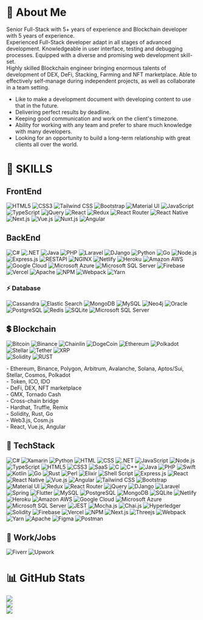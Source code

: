 # 💫 About Me
Senior Full-Stack with 5+ years of experience and Blockchain developer with 5 years of experience.<br>
Experienced Full-Stack developer adapt in all stages of advanced development. Knowledgeable in user interface, testing and debugging processes. Equipped with a diverse and promising web development skill-set.<br>
Highly skilled Blockchain engineer bringing enormous talents of development of DEX, DeFi, Stacking, Farming and NFT marketplace. Able to effectively self-manage during independent projects, as well as collaborate in a team setting.<br>
- Like to make a development document with developing content to use that in the future.
- Delivering perfect results by deadline.
- Keeping good communication and work on the client's timezone.
- Ability for working with any team and prefer to share much knowledge with many developers.
- Looking for an opportunity to build a long-term relationship with great clients all over the world.


# 🚀 SKILLS
<!--
## 💻 OS
<span>
  <img alt="Android" src="https://img.shields.io/badge/Android-3DDC84?style=for-the-badge&logo=android&logoColor=white" />
  <img alt="CENT OS" src="https://img.shields.io/badge/Cent%20OS-262577?style=for-the-badge&logo=CentOS&logoColor=white" />
  <img alt="Debian" src="https://img.shields.io/badge/Debian-A81D33?style=for-the-badge&logo=debian&logoColor=white" />
  <img alt="Fedora" src="https://img.shields.io/badge/Fedora-294172?style=for-the-badge&logo=fedora&logoColor=white" />
  <img alt="iOS" src="https://img.shields.io/badge/iOS-000000?style=for-the-badge&logo=ios&logoColor=white" />
  <img alt="Linux" src="https://img.shields.io/badge/Linux-FCC624?style=for-the-badge&logo=linux&logoColor=black" />
  <img alt="Mac OS" src="https://img.shields.io/badge/mac%20os-000000?style=for-the-badge&logo=apple&logoColor=white" />
  <img alt="Red Hat" src="https://img.shields.io/badge/Red%20Hat-EE0000?style=for-the-badge&logo=redhat&logoColor=white" />
  <img alt="SUSE" src="https://img.shields.io/badge/SUSE-0C322C?style=for-the-badge&logo=SUSE&logoColor=white" />
  <img alt="Ubuntu" src="https://img.shields.io/badge/Ubuntu-E95420?style=for-the-badge&logo=ubuntu&logoColor=white" />
  <img alt="Windows" src="https://img.shields.io/badge/Windows-0078D6?style=for-the-badge&logo=windows&logoColor=white" />
</span>
-->

## FrontEnd
<span>
  <img alt="HTML5" src="https://img.shields.io/badge/html5-%23E34F26.svg?style=for-the-badge&logo=html5&logoColor=white" />
  
  <img alt="CSS3" src="https://img.shields.io/badge/css3-%231572B6.svg?style=for-the-badge&logo=css3&logoColor=white" />
  <img alt="Tailwind CSS" src="https://img.shields.io/badge/Tailwind_CSS-38B2AC?style=for-the-badge&logo=tailwind-css&logoColor=white" />
  <img alt="Bootstrap" src="https://img.shields.io/badge/Bootstrap-563D7C?style=for-the-badge&logo=bootstrap&logoColor=white" />
  <img alt="Material UI" src="https://img.shields.io/badge/Material--UI-0081CB?style=for-the-badge&logo=material-ui&logoColor=white" />
  
  <img alt="JavaScript" src="https://img.shields.io/badge/javascript-%23323330.svg?style=for-the-badge&logo=javascript&logoColor=%23F7DF1E" />
  <img alt="TypeScript" src="https://img.shields.io/badge/TypeScript-007ACC?style=for-the-badge&logo=typescript&logoColor=white" />
    
  <img alt="jQuery" src="https://img.shields.io/badge/jQuery-0769AD?style=for-the-badge&logo=jquery&logoColor=white" />
  <img alt="React" src="https://img.shields.io/badge/React-20232A?style=for-the-badge&logo=react&logoColor=61DAFB" />
  <img alt="Redux" src="https://img.shields.io/badge/Redux-593D88?style=for-the-badge&logo=redux&logoColor=white" />
  <img alt="React Router" src="https://img.shields.io/badge/React_Router-CA4245?style=for-the-badge&logo=react-router&logoColor=white" />
  <img alt="React Native" src="https://img.shields.io/badge/React_Native-20232A?style=for-the-badge&logo=react&logoColor=61DAFB" />
  <img alt="Next.js" src="https://img.shields.io/badge/Next-black?style=for-the-badge&logo=next.js&logoColor=white" />
  <img alt="Vue.js" src="https://img.shields.io/badge/Vue.js-35495E?style=for-the-badge&logo=vue.js&logoColor=4FC08D" />
  <img alt="Nuxt.js" src="" />
  <img alt="Angular" src="https://img.shields.io/badge/Angular-DD0031?style=for-the-badge&logo=angular&logoColor=white" />
</span>

## BackEnd
<span>
  <img alt="C#" src="https://img.shields.io/badge/C%23-239120?style=for-the-badge&logo=c-sharp&logoColor=white" />
  <img alt=".NET" src="https://img.shields.io/badge/.NET-5C2D91?style=for-the-badge&logo=.net&logoColor=white" />
  <img alt="Java" src="https://img.shields.io/badge/Java-ED8B00?style=for-the-badge&logo=java&logoColor=white" />
  <img alt="PHP" src="https://img.shields.io/badge/PHP-777BB4?style=for-the-badge&logo=php&logoColor=white" />
  <img alt="Laravel" src="https://img.shields.io/badge/Laravel-FF2D20?style=for-the-badge&logo=laravel&logoColor=white" />
  <img alt="DJango" src="https://img.shields.io/badge/Django-092E20?style=for-the-badge&logo=django&logoColor=white" />
  <img alt="Python" src="https://img.shields.io/badge/Python-3776AB?style=for-the-badge&logo=python&logoColor=white" />
  <img alt="Go" src="https://img.shields.io/badge/go-%2300ADD8.svg?style=for-the-badge&logo=go&logoColor=white" />
  <img alt="Node.js" src="https://img.shields.io/badge/Node.js-43853D?style=for-the-badge&logo=node.js&logoColor=white" />
  
  <img alt="Express.js" src="https://img.shields.io/static/v1?style=for-the-badge&message=Express&color=000000&logo=Express&logoColor=FFFFFF&label=" />
  <img alt="RESTAPI" src="https://img.shields.io/static/v1?style=for-the-badge&message=REST+API&color=005571&logo=RESTAPI&logoColor=FFFFFF&label=" />
  
  <img alt="NGINX" src="https://img.shields.io/badge/nginx-%23009639.svg?style=for-the-badge&logo=nginx&logoColor=white" />  
  
  <img alt="Netlify" src="https://img.shields.io/badge/Netlify-00C7B7?style=for-the-badge&logo=netlify&logoColor=white" />
  <img alt="Heroku" src="https://img.shields.io/badge/Heroku-430098?style=for-the-badge&logo=heroku&logoColor=white" />
  <img alt="Amazon AWS" src="https://img.shields.io/badge/Amazon_AWS-232F3E?style=for-the-badge&logo=amazon-aws&logoColor=white" />
  <img alt="Google Cloud" src="https://img.shields.io/badge/Google_Cloud-4285F4?style=for-the-badge&logo=google-cloud&logoColor=white" />
  <img alt="Microsoft Azure" src="https://img.shields.io/badge/Microsoft_Azure-0089D6?style=for-the-badge&logo=microsoft-azure&logoColor=white" />
  <img alt="Microsoft SQL Server" src="https://img.shields.io/badge/Microsoft_SQL_Server-CC2927?style=for-the-badge&logo=microsoft-sql-server&logoColor=whit" />
  <img alt="Firebase" src="https://img.shields.io/badge/firebase-%23039BE5.svg?style=for-the-badge&logo=firebase" />
  <img alt="Vercel" src="https://img.shields.io/badge/vercel-%23000000.svg?style=for-the-badge&logo=vercel&logoColor=white" />
  <img alt="Apache" src="https://img.shields.io/badge/apache-%23D42029.svg?style=for-the-badge&logo=apache&logoColor=white" />
  
  <img alt="NPM" src="https://img.shields.io/badge/NPM-%23000000.svg?style=for-the-badge&logo=npm&logoColor=white" />
  <img alt="Webpack" src="https://img.shields.io/badge/webpack-%238DD6F9.svg?style=for-the-badge&logo=webpack&logoColor=black" />
  <img alt="Yarn" src="https://img.shields.io/badge/yarn-%232C8EBB.svg?style=for-the-badge&logo=yarn&logoColor=white" />
</span>

### ⚡ Database
<span>
  <img alt="Cassandra" src="https://img.shields.io/badge/Cassandra-1287B1?style=for-the-badge&logo=apache%20cassandra&logoColor=white" />
  <img alt="Elastic Search" src="https://img.shields.io/badge/Elastic_Search-005571?style=for-the-badge&logo=elasticsearch&logoColor=white" />
  <img alt="MongoDB" src="https://img.shields.io/badge/MongoDB-%234ea94b.svg?&style=for-the-badge&logo=mongodb&logoColor=white" />
  <img alt="MySQL" src="https://img.shields.io/static/v1?style=for-the-badge&message=MySQL&color=4053D6&logo=MySQL&logoColor=FFFFFF&label=" />
  <img alt="Neo4j" src="https://img.shields.io/badge/Neo4j-018bff?style=for-the-badge&logo=neo4j&logoColor=white" />
  <img alt="Oracle" src="https://img.shields.io/static/v1?style=for-the-badge&message=OracleDB&color=CC2927&logo=Oracle&logoColor=FFFFFF&label=" />
  <img alt="PostgreSQL" src="https://img.shields.io/badge/postgres-%23316192.svg?&style=for-the-badge&logo=postgresql&logoColor=white" />
  <img alt="Redis" src="https://img.shields.io/badge/redis-%23DD0031.svg?&style=for-the-badge&logo=redis&logoColor=white" />
  <img alt="SQLite" src="https://img.shields.io/badge/sqlite-%2307405e.svg?style=for-the-badge&logo=sqlite&logoColor=white" />
  <img alt="Microsoft SQL Server" src="https://img.shields.io/badge/Microsoft%20SQL%20Sever-CC2927?style=for-the-badge&logo=microsoft%20sql%20server&logoColor=white" />
</span>

## 💲 Blockchain
<p>
<span>
  <img alt="Bitcoin" src="https://img.shields.io/badge/Bitcoin-000000?style=for-the-badge&logo=bitcoin&logoColor=white" />
  <img alt="Binance" src="https://img.shields.io/badge/Binance-FCD535?style=for-the-badge&logo=binance&logoColor=white" />
  <img alt="Chainlin" src="https://img.shields.io/badge/chainlink-375BD2?style=for-the-badge&logo=chainlink&logoColor=white" />
  <img alt="DogeCoin" src="https://img.shields.io/badge/dogecoin-C2A633?style=for-the-badge&logo=dogecoin&logoColor=white" />
  <img alt="Ethereum" src="https://img.shields.io/badge/Ethereum-3C3C3D?style=for-the-badge&logo=Ethereum&logoColor=white" />
  <img alt="Polkadot" src="https://img.shields.io/badge/polkadot-E6007A?style=for-the-badge&logo=polkadot&logoColor=000" />
  <img alt="Stellar" src="https://img.shields.io/badge/Stellar-090020?style=for-the-badge&logo=stellar&logoColor=white" />
  <img alt="Tether" src="https://img.shields.io/badge/tether-168363?style=for-the-badge&logo=tether&logoColor=white" />
  <img alt="XRP" src="https://img.shields.io/badge/Xrp-black?style=for-the-badge&logo=xrp&logoColor=white" />
  <br/>
  <img alt="Solidity" src="https://img.shields.io/badge/Solidity-%23363636.svg?style=for-the-badge&logo=solidity&logoColor=white" />
  <img alt="RUST" src="https://img.shields.io/badge/Rust-000000?style=for-the-badge&logo=rust&logoColor=white" />
</span>
</p>
</span>
- Ethereum, Binance, Polygon, Arbitrum, Avalanche, Solana, Aptos/Sui, Stellar, Cosmos, Polkadot <br/>
- Token, ICO, IDO <br/>
- DeFi, DEX, NFT marketplace <br/>
- GMX, Tornado Cash <br/>
- Cross-chain bridge <br/>
- Hardhat, Truffle, Remix <br/>
- Solidity, Rust, Go <br/>
- Web3.js, Cosm.js <br/>
- React, Vue.js, Angular <br/>
</span>

## 🚀 TechStack
![C#](https://img.shields.io/badge/C%23-239120?style=for-the-badge&logo=c-sharp&logoColor=white)
![Xamarin](https://img.shields.io/badge/Xamarin-3498DB?style=for-the-badge&logo=xamarin&logoColor=white)
![Python](https://img.shields.io/badge/Python-3776AB?style=for-the-badge&logo=python&logoColor=white)
![HTML](https://img.shields.io/badge/HTML-239120?style=for-the-badge&logo=html5&logoColor=white)
![CSS](https://img.shields.io/badge/CSS-239120?&style=for-the-badge&logo=css3&logoColor=white)
![.NET](https://img.shields.io/badge/.NET-5C2D91?style=for-the-badge&logo=.net&logoColor=white)
![JavaScript](https://img.shields.io/badge/javascript-%23323330.svg?style=for-the-badge&logo=javascript&logoColor=%23F7DF1E)
![Node.js](https://img.shields.io/badge/Node.js-43853D?style=for-the-badge&logo=node.js&logoColor=white)
![TypeScript](https://img.shields.io/badge/TypeScript-007ACC?style=for-the-badge&logo=typescript&logoColor=white)
![HTML5](https://img.shields.io/badge/HTML5-E34F26?style=for-the-badge&logo=html5&logoColor=white)
![CSS3](https://img.shields.io/badge/CSS-239120?&style=for-the-badge&logo=css3&logoColor=white)
![SaaS](https://img.shields.io/badge/Sass-CC6699?style=for-the-badge&logo=sass&logoColor=white)
![C](https://img.shields.io/badge/c-%2300599C.svg?style=for-the-badge&logo=c&logoColor=white)
![C++](https://img.shields.io/badge/C%2B%2B-00599C?style=for-the-badge&logo=c%2B%2B&logoColor=white)
![Java](https://img.shields.io/badge/Java-ED8B00?style=for-the-badge&logo=openjdk&logoColor=white)
![PHP](https://img.shields.io/badge/PHP-777BB4?style=for-the-badge&logo=php&logoColor=white)
![Swift](https://img.shields.io/badge/Swift-FA7343?style=for-the-badge&logo=swift&logoColor=white)
![Kotlin](https://img.shields.io/badge/Kotlin-0095D5?&style=for-the-badge&logo=kotlin&logoColor=white)
![Go](https://img.shields.io/badge/go-%2300ADD8.svg?style=for-the-badge&logo=go&logoColor=white)
![Rust](https://img.shields.io/badge/Rust-000000?style=for-the-badge&logo=rust&logoColor=white)
![Perl](https://img.shields.io/badge/Perl-39457E?style=for-the-badge&logo=perl&logoColor=white)
![Elixir](https://img.shields.io/badge/Elixir-4B275F?style=for-the-badge&logo=elixir&logoColor=white)
![Shell Script](https://img.shields.io/badge/Shell_Script-121011?style=for-the-badge&logo=gnu-bash&logoColor=white)
![Express.js](https://img.shields.io/badge/Express.js-404D59?style=for-the-badge)
![React](https://img.shields.io/badge/React-20232A?style=for-the-badge&logo=react&logoColor=61DAFB)
![React Native](https://img.shields.io/badge/React_Native-20232A?style=for-the-badge&logo=react&logoColor=61DAFB)
![Vue.js](https://img.shields.io/badge/Vue.js-35495E?style=for-the-badge&logo=vue.js&logoColor=4FC08D)
![Angular](https://img.shields.io/badge/Angular-DD0031?style=for-the-badge&logo=angular&logoColor=white)
![Tailwind CSS](https://img.shields.io/badge/Tailwind_CSS-38B2AC?style=for-the-badge&logo=tailwind-css&logoColor=white)
![Bootstrap](https://img.shields.io/badge/Bootstrap-563D7C?style=for-the-badge&logo=bootstrap&logoColor=white)
![Material UI](https://img.shields.io/badge/Material--UI-0081CB?style=for-the-badge&logo=material-ui&logoColor=white)
![Redux](https://img.shields.io/badge/Redux-593D88?style=for-the-badge&logo=redux&logoColor=white)
![React Router](https://img.shields.io/badge/React_Router-CA4245?style=for-the-badge&logo=react-router&logoColor=white)
![jQuery](https://img.shields.io/badge/jQuery-0769AD?style=for-the-badge&logo=jquery&logoColor=white)
![DJango](https://img.shields.io/badge/Django-092E20?style=for-the-badge&logo=django&logoColor=white)
![Laravel](https://img.shields.io/badge/Laravel-FF2D20?style=for-the-badge&logo=laravel&logoColor=white)
![Spring](https://img.shields.io/badge/Spring-6DB33F?style=for-the-badge&logo=spring&logoColor=white)
![Flutter](https://img.shields.io/badge/Flutter-02569B?style=for-the-badge&logo=flutter&logoColor=white)
![MySQL](https://img.shields.io/badge/MySQL-00000F?style=for-the-badge&logo=mysql&logoColor=white)
![PostgreSQL](https://img.shields.io/badge/PostgreSQL-316192?style=for-the-badge&logo=postgresql&logoColor=white)
![MongoDB](https://img.shields.io/badge/MongoDB-4EA94B?style=for-the-badge&logo=mongodb&logoColor=white)
![SQLite](https://img.shields.io/badge/SQLite-07405E?style=for-the-badge&logo=sqlite&logoColor=white)
![Netlify](https://img.shields.io/badge/Netlify-00C7B7?style=for-the-badge&logo=netlify&logoColor=white)
![Heroku](https://img.shields.io/badge/Heroku-430098?style=for-the-badge&logo=heroku&logoColor=white)
![Amazon AWS](https://img.shields.io/badge/Amazon_AWS-232F3E?style=for-the-badge&logo=amazon-aws&logoColor=white)
![Google Cloud](https://img.shields.io/badge/Google_Cloud-4285F4?style=for-the-badge&logo=google-cloud&logoColor=white)
![Microsoft Azure](https://img.shields.io/badge/Microsoft_Azure-0089D6?style=for-the-badge&logo=microsoft-azure&logoColor=white)
![Microsoft SQL Server](https://img.shields.io/badge/Microsoft_SQL_Server-CC2927?style=for-the-badge&logo=microsoft-sql-server&logoColor=whit)
![JEST](https://img.shields.io/badge/Jest-323330?style=for-the-badge&logo=Jest&logoColor=white)
![Mocha.js](https://img.shields.io/badge/mocha.js-323330?style=for-the-badge&logo=mocha&logoColor=Brown)
![Chai.js](https://img.shields.io/badge/chai.js-323330?style=for-the-badge&logo=chai&logoColor=red)
![Hyperledger](https://img.shields.io/badge/hyperledger-2F3134?style=for-the-badge&logo=hyperledger&logoColor=white)
![Solidity](https://img.shields.io/badge/Solidity-%23363636.svg?style=for-the-badge&logo=solidity&logoColor=white) 
![Firebase](https://img.shields.io/badge/firebase-%23039BE5.svg?style=for-the-badge&logo=firebase) 
![Vercel](https://img.shields.io/badge/vercel-%23000000.svg?style=for-the-badge&logo=vercel&logoColor=white) 
![NPM](https://img.shields.io/badge/NPM-%23000000.svg?style=for-the-badge&logo=npm&logoColor=white) 
![Next.js](https://img.shields.io/badge/Next-black?style=for-the-badge&logo=next.js&logoColor=white) 
![Threejs](https://img.shields.io/badge/threejs-black?style=for-the-badge&logo=three.js&logoColor=white) 
![Webpack](https://img.shields.io/badge/webpack-%238DD6F9.svg?style=for-the-badge&logo=webpack&logoColor=black) 
![Yarn](https://img.shields.io/badge/yarn-%232C8EBB.svg?style=for-the-badge&logo=yarn&logoColor=white) 
![Apache](https://img.shields.io/badge/apache-%23D42029.svg?style=for-the-badge&logo=apache&logoColor=white) 
![Figma](https://img.shields.io/badge/figma-%23F24E1E.svg?style=for-the-badge&logo=figma&logoColor=white) 
![Postman](https://img.shields.io/badge/Postman-FF6C37?style=for-the-badge&logo=postman&logoColor=white)

## 🥅 Work/Jobs
![Fiverr](https://img.shields.io/badge/fiverr-1DBF73?style=for-the-badge&logo=fiverr&logoColor=white)
![Upwork](https://img.shields.io/badge/UpWork-6FDA44?style=for-the-badge&logo=Upwork&logoColor=white)


# 📊 GitHub Stats
![](https://github-readme-stats.vercel.app/api?username=ilesoviy&show_icons=true&hide_border=true&bg_color=3D3D3D&title_color=00E6FE&icon_color=00E6FE&text_color=FFFFFF)<br/>
![](https://github-readme-streak-stats.herokuapp.com/?user=ilesoviy&hide_border=true&theme=black-ice&background=3D3D3D&stroke=00E6FE)<br/>
![](https://github-readme-stats.vercel.app/api/top-langs/?username=hightop0924&theme=dark&hide_border=false&include_all_commits=true&count_private=true&layout=compact)<br/>

<!--
---
[![](https://visitcount.itsvg.in/api?id=ilesoviyicon=0&color=0)](https://visitcount.itsvg.in)
-->
